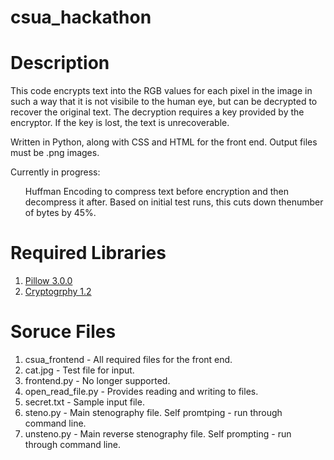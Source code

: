 # csua_hackathon

# Description

This code encrypts text into the RGB values for each pixel in the image in such a way that it is not visibile to the human eye, but can be decrypted to recover the original text. The decryption requires a key provided by the encryptor. If the key is lost, the text is unrecoverable.

Written in Python, along with CSS and HTML for the front end. Output files must be .png images. 

Currently in progress: <br>
<ul>
<l1>Huffman Encoding to compress text before encryption and then decompress it after. Based on initial test runs, this cuts down thenumber of bytes by 45%.
</ul>

# Required Libraries

1) [Pillow 3.0.0](https://pypi.python.org/pypi/Pillow/3.0.0) <br>
2) [Cryptogrphy 1.2](https://cryptography.io/en/latest/)

# Soruce Files

1) csua_frontend - All required files for the front end. <br>
2) cat.jpg - Test file for input. <br>
3) frontend.py - No longer supported. <br>
4) open_read_file.py - Provides reading and writing to files. <br>
5) secret.txt - Sample input file. <br>
6) steno.py - Main stenography file. Self promtping - run through command line. <br>
7) unsteno.py - Main reverse stenography file. Self prompting - run through command line.
